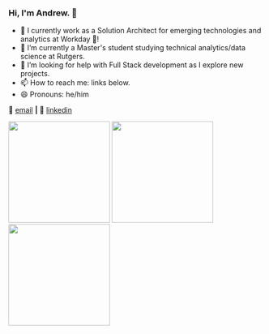 ### Hi, I'm Andrew. 👋

- 🔭 I currently work as a Solution Architect for emerging technologies and analytics at Workday 🚀!
- 🌱 I’m currently a Master's student studying technical analytics/data science at Rutgers.
- 🤔 I’m looking for help with Full Stack development as I explore new projects.
- 📫 How to reach me: links below.
- 😄 Pronouns: he/him

📨 [email][email] **|** 
👔 [linkedin][linkedin]

<img src="https://res.cloudinary.com/crunchbase-production/image/upload/c_lpad,h_170,w_170,f_auto,b_white,q_auto:eco,dpr_1/wkcmugw15pjmsqtnhoxe" width="200" height="200" />
<img src="https://upload.wikimedia.org/wikipedia/commons/b/b6/Rutgers_Scarlet_Knights_logo.svg" width="200" height="200" />
<img src="https://d28htnjz2elwuj.cloudfront.net/wp-content/uploads/2019/03/04120032/University-of-Delaware-400x400.jpg" width="200" height="200" />

[email]: mailto:alopanik@gmail.com
[linkedin]: linkedin.com/in/andrewlopanik

